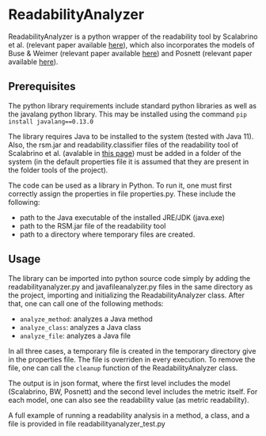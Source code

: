 # ReadabilityAnalyzer
ReadabilityAnalyzer is a python wrapper of the readability tool by Scalabrino et al. (relevant paper available [here](https://doi.org/10.1002/smr.1958)), which also incorporates the models of Buse & Weimer (relevant paper available [here](https://doi.org/10.1109/TSE.2009.70)) and Posnett (relevant paper available [here](https://doi.org/10.1145/1985441.1985454)).

## Prerequisites
The python library requirements include standard python libraries as well as the javalang python library. This may be installed using the command `pip install javalang==0.13.0`

The library requires Java to be installed to the system (tested with Java 11). Also, the rsm.jar and readability.classifier files of the readability tool of Scalabrino et al. (avalable in [this page](https://dibt.unimol.it/report/readability/)) must be added in a folder of the system (in the default properties file it is assumed that they are present in the folder tools of the project).

The code can be used as a library in Python. To run it, one must first correctly assign the properties in file properties.py. These include the following:
- path to the Java executable of the installed JRE/JDK (java.exe)
- path to the RSM.jar file of the readability tool
- path to a directory where temporary files are created.

## Usage
The library can be imported into python source code simply by adding the readabilityanalyzer.py and javafileanalyzer.py files in the same directory as the project, importing and initializing the ReadabilityAnalyzer class. After that, one can call one of the following methods:
- `analyze_method`: analyzes a Java method
- `analyze_class`: analyzes a Java class
- `analyze_file`: analyzes a Java file

In all three cases, a temporary file is created in the temporary directory give in the properties file. The file is overriden in every execution. To remove the file, one can call the `cleanup` function of the ReadabilityAnalyzer class.

The output is in json format, where the first level includes the model (Scalabrino, BW, Posnett) and the second level includes the metric itself. For each model, one can also see the readability value (as metric readability).

A full example of running a readability analysis in a method, a class, and a file is provided in file readabilityanalyzer_test.py

